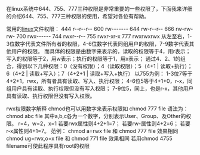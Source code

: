 在linux系统中644、755、777三种权限是非常重要的一些权限了，下面我来详细的介绍644、755、777三种权限的使用，希望对各位有帮助。

常用的[linux](http://www.111cn.net/list-156/)文件权限：
444 r--r--r--
600 rw-------
644 rw-r--r--
666 rw-rw-rw-
700 rwx------
744 rwxr--r--
755 rwxr-xr-x
777 rwxrwxrwx
从左至右，1-3位数字代表文件所有者的权限，4-6位数字代表同组用户的权限，7-9数字代表其他用户的权限。
而具体的权限是由数字来表示的，读取的权限等于4，用r表示；写入的权限等于2，用w表示；执行的权限等于1，用x表示；
通过4、2、1的组合，得到以下几种权限：0（没有权限）；4（读取权限）；5（4+1 | 读取+执行）；6（4+2 | 读取+写入）；7（4+2+1 | 读取+写入+执行）
以755为例：
1-3位7等于4+2+1，rwx，所有者具有读取、写入、执行权限；
4-6位5等于4+1+0，r-x，同组用户具有读取、执行权限但没有写入权限；
7-9位5，同上，也是r-x，其他用户具有读取、执行权限但没有写入权限。

rwx权限数字解释
chmod也可以用数字来表示权限如 chmod 777 file
语法为：chmod abc file
其中a,b,c各为一个数字，分别表示User、Group、及Other的权限。
r=4，w=2，x=1
若要rwx属性则4+2+1=7；
若要rw-属性则4+2=6；
若要r-x属性则4+1=7。
范例：
chmod a=rwx file
和
chmod 777 file
效果相同
chmod ug=rwx,o=x file
和
chmod 771 file
效果相同
若用chmod 4755 filename可使此程序具有root的权限